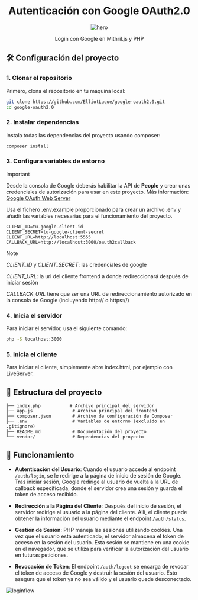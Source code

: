 <div align="center">
  
  # Autenticación con Google OAuth2.0
  
   ![hero]

   Login con Google en Mithril.js y PHP
   
</div>

## 🛠️ Configuración del proyecto

### 1. Clonar el repositorio

Primero, clona el repositorio en tu máquina local:

```bash
git clone https://github.com/ElliotLuque/google-oauth2.0.git
cd google-oauth2.0
```

### 2. Instalar dependencias


Instala todas las dependencias del proyecto usando composer:

```bash
composer install
```

### 3. Configura variables de entorno

> [!IMPORTANT]
> Desde la consola de Google deberás habilitar la API de **People** y crear unas credenciales de autorización para usar en este proyecto. Más información: [Google OAuth Web Server](https://developers.google.com/identity/protocols/oauth2/web-server?hl=es-419)

Usa el fichero .env.example proporcionado para crear un archivo .env y añadir las variables necesarias para el funcionamiento del proyecto.

 
```env
CLIENT_ID=tu-google-client-id
CLIENT_SECRET=tu-google-client-secret
CLIENT_URL=http://localhost:5555
CALLBACK_URL=http://localhost:3000/oauth2callback
```
> [!NOTE]
> *CLIENT_ID* y *CLIENT_SECRET*: las credenciales de google
>
> *CLIENT_URL*: la url del cliente frontend a donde redireccionará después de iniciar sesión
>
> *CALLBACK_URL* tiene que ser una URL de redireccionamiento autorizado en la consola de Google (incluyendo http:// o https://)
> 


### 4. Inicia el servidor

Para iniciar el servidor, usa el siguiente comando:

```bash
php -S localhost:3000
```

### 5. Inicia el cliente

Para iniciar el cliente, simplemente abre index.html, por ejemplo con LiveServer.

## 📁 Estructura del proyecto

```plaintext
├── index.php           # Archivo principal del servidor
├── app.js               # Archivo principal del frontend
├── composer.json        # Archivo de configuración de Composer
├── .env                 # Variables de entorno (excluido en .gitignore)
├── README.md            # Documentación del proyecto
└── vendor/              # Dependencias del proyecto
```

## 🚀 Funcionamiento

- **Autenticación del Usuario**: Cuando el usuario accede al endpoint `/auth/login`, se le redirige a la página de inicio de sesión de Google. Tras iniciar sesión, Google redirige al usuario de vuelta a la URL de callback especificada, donde el servidor crea una sesión y guarda el token de acceso recibido.

- **Redirección a la Página del Cliente**: Después del inicio de sesión, el servidor redirige al usuario a la página del cliente. Allí, el cliente puede obtener la información del usuario mediante el endpoint `/auth/status`.
    
- **Gestión de Sesión**: PHP maneja las sesiones utilizando cookies. Una vez que el usuario está autenticado, el servidor almacena el token de acceso en la sesión del usuario. Esta sesión se mantiene en una cookie en el navegador, que se utiliza para verificar la autorización del usuario en futuras peticiones.
    
- **Revocación de Token**: El endpoint `/auth/logout` se encarga de revocar el token de acceso de Google y destruir la sesión del usuario. Esto asegura que el token ya no sea válido y el usuario quede desconectado.

![loginflow]

[hero]: https://www.google.es/images/branding/googlelogo/2x/googlelogo_color_160x56dp.png
[loginflow]: https://github.com/user-attachments/assets/0cdd04c0-e5a8-4321-ae15-10b0412df10a
